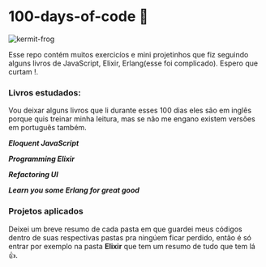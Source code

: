 # 100-days-of-code :japanese_ogre:

![kermit-frog](https://media.giphy.com/media/XIqCQx02E1U9W/source.gif)

Esse repo contém muitos exercicíos e mini projetinhos que fiz seguindo alguns livros de JavaScript, Elixir, Erlang(esse foi complicado). Espero que curtam !.

### Livros estudados:

Vou deixar alguns livros que li durante esses 100 dias eles são em inglês porque quis treinar minha leitura, mas se não me engano existem versões em português também.

**_Eloquent JavaScript_**

**_Programming Elixir_**

**_Refactoring UI_**

**_Learn you some Erlang for great good_**

### Projetos aplicados

Deixei um breve resumo de cada pasta em que guardei meus códigos dentro de suas respectivas pastas pra ningúem ficar perdido, então é só entrar por exemplo na pasta **Elixir** que tem um resumo de tudo que tem lá :+1:.
